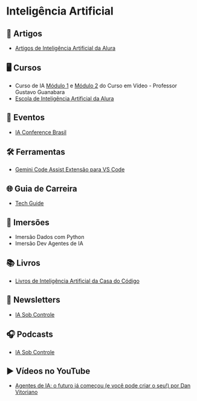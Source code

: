 # Inteligência Artificial

## 📝 Artigos 
- [Artigos de Inteligência Artificial da Alura](https://www.alura.com.br/artigos/inteligencia-artificial)


## 🖥️ Cursos

- Curso de IA [Módulo 1](https://www.cursoemvideo.com/curso/curso-gratis-de-inteligencia-artificial/) e [Módulo 2](https://www.cursoemvideo.com/curso/curso-gratis-de-inteligencia-artificial-modulo-02/) do Curso em Vídeo - Professor Gustavo Guanabara
- [Escola de Inteligência Artificial da Alura](https://www.alura.com.br/escola-inteligencia-artificial)


## 📆 Eventos

- [IA Conference Brasil](https://www.iaconferencebrasil.com.br/)


## 🛠️ Ferramentas
- [Gemini Code Assist Extensão para VS Code](https://marketplace.visualstudio.com/items?itemName=Google.geminicodeassist)


## 🌐 Guia de Carreira

- [Tech Guide](https://techguide.sh/pt-BR/path/inteligencia-artificial/)


## 🤿 Imersões

- Imersão Dados com Python
- Imersão Dev Agentes de IA


## 📚 Livros

- [Livros de Inteligência Artificial da Casa do Código](https://www.casadocodigo.com.br/collections/inteligencia-artificial)


## 📨 Newsletters

- [IA Sob Controle](https://conteudo.alura.com.br/newsletter-fora-de-controle)


## 🎧 Podcasts

- [IA Sob Controle](https://www.hipsters.network/podcasts/iasobcontrole)


## ▶️ Vídeos no YouTube

- [Agentes de IA: o futuro já começou (e você pode criar o seu!) por Dan Vitoriano](https://www.youtube.com/watch?v=yR2ZjfZTng4)